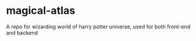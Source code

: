 # magical-atlas
A repo for wizarding world of harry potter universe, used for both front-end and backend
